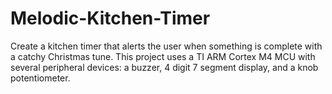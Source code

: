 # Melodic-Kitchen-Timer
Create a kitchen timer that alerts the user when something is complete with a catchy Christmas tune. 
This project uses a TI ARM Cortex M4 MCU with several peripheral devices: a buzzer, 4 digit 7 segment display, and a knob potentiometer.

